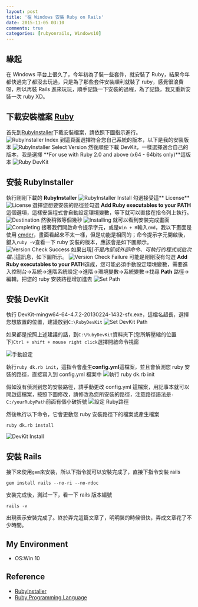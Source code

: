 ```yaml
---
layout: post
title: '在 Windows 安裝 Ruby on Rails'
date: 2015-11-05 03:10
comments: true
categories: [rubyonrails, Windows10]
---
```

## 緣起
在 Windows 平台上很久了，今年初為了裝一些套件，就安裝了 Ruby，結果今年都快過完了都沒去玩過，只是為了那些套件安裝順利就裝了 ruby，感覺很浪費呀，所以再裝 Rails 進來玩玩，順手記錄一下安裝的過程，為了記錄，我又重新安裝一次 ruby XD。

## 下載安裝檔案 [Ruby][2]
首先到[RubyInstaller][]下載安裝檔案，請依照下圖指示進行。
![RubyInstaller Index](https://googledrive.com/host/0B24tdidnsV1vLU4yOXk5RzFGbkk)
到這頁面選擇符合您自己系統的版本，以下是我的安裝版本
![RubyInstaller Select Version](https://googledrive.com/host/0B24tdidnsV1vYlhqZjJoaXNUcDQ)
然後順便下載 DevKit，一樣選擇適合自己的版本，我是選擇 **For use with Ruby 2.0 and above (x64 - 64bits only)**這版本
![Ruby DevKit](https://googledrive.com/host/0B24tdidnsV1vN2VCZk5ITkI1OEU)

## 安裝 RubyInstaller
執行剛剛下載的 **RubyInstaller**
![RubyInstaller Install](https://googledrive.com/host/0B24tdidnsV1vd0ZMaGtCa2lUT2c)
勾選接受這** License**
![License](https://googledrive.com/host/0B24tdidnsV1vWUVXNUFFbVdOd1E)
選擇您想要安裝的路徑並勾選 **Add Ruby executables to your PATH** 這個選項，這樣安裝程式會自動設定環境變數，等下就可以直接在指令列上執行。
![Destination](https://googledrive.com/host/0B24tdidnsV1vWUVXNUFFbVdOd1E)
然後稍微等個幾秒
![Installing](https://googledrive.com/host/0B24tdidnsV1vR0dxTFpjSTdOMVk)
就可以看到安裝完成畫面
![Completing](https://googledrive.com/host/0B24tdidnsV1vcW40VFJXelBaWVk)
接著我們開啟命令提示字元，或是```Win + R```輸入```cmd```，我以下畫面是使用 [cmder][]，畫面看起來不太一樣，但是功能是相同的；命令提示字元開啟後，鍵入```ruby -v```查看一下 ruby 安裝的版本，應該會是如下圖顯示。
![Version Check Success](https://googledrive.com/host/0B24tdidnsV1vUUZnTVNoN1lGME0)
如果出現[*不是內部或外部命令、可執行的程式或批次檔。*]這訊息，如下圖所示。
![Version Check Failure](https://googledrive.com/host/0B24tdidnsV1vd19vMmZSRm5yTlE)
可能是剛剛沒有勾選 **Add Ruby executables to your PATH**造成，您可能必須手動設定環境變數，需要進入控制台->系統->進階系統設定->進階->環境變數->系統變數->找尋 **Path** 路徑->編輯，把您的 ruby 安裝路徑增加進去
![Set Path](https://googledrive.com/host/0B24tdidnsV1vd1psdVRFajlZME0)

## 安裝 DevKit
執行 DevKit-mingw64-64-4.7.2-20130224-1432-sfx.exe，這檔名超長，選擇您想放置的位置，建議放到```C:\RubyDevKit```
![Set DevKit Path](https://googledrive.com/host/0B24tdidnsV1vdERtRi1jUkdtLTA)

如果都是按照上述建議的話，到```C:\RubyDevKit```資料夾下(您所解壓縮的位置下)```Ctrl + shift + mouse right click```選擇開啟命令視窗

![手動設定](https://googledrive.com/host/0B24tdidnsV1vVDBKY1pEa29pVkk)

執行```ruby dk.rb init```，這指令會產生**config.yml**這檔案，並且會偵測您 ruby 安裝的路徑，直接寫入到 config.yml 檔案中
![執行 ruby dk.rb init](https://googledrive.com/host/0B24tdidnsV1vU2drbjUzZzUyRlU)

假如沒有偵測到您的安裝路徑，請手動更改 config.yml 這檔案，用記事本就可以開啟這檔案，按照下圖修改，請修改為您所安裝的路徑，注意路徑語法是```- C:/yourRubyPath```前面有個小破折號
![設定 Ruby路徑](https://googledrive.com/host/0B24tdidnsV1vQXd0aTdvU0RwX0k)

然後執行以下命令，它會更動您 ruby 安裝路徑下的檔案或產生檔案
```
ruby dk.rb install
```
![DevKit Install](https://googledrive.com/host/0B24tdidnsV1vVkVHQ0VFT0dUcXM)

## 安裝 Rails
接下來使用```gem```來安裝，所以下指令就可以安裝完成了，直接下指令安裝 rails
```
gem install rails --no-ri --no-rdoc
```
安裝完成後，測試一下，看一下 rails 版本編號
```
rails -v
```
出現表示安裝完成了。終於弄完這篇文章了，明明裝的時候很快，弄成文章花了不少時間。

## My Environment
- OS:Win 10

## Reference
- [RubyInstaller]
- [Ruby Programming Language][2]

[RubyInstaller]: http://rubyinstaller.org/downloads/
[2]: https://www.ruby-lang.org/zh_tw/ "Ruby Programming Language"
[cmder]: http://blog.miniasp.com/post/2015/09/28/Useful-tool-Cmder.aspx